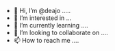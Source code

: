 - 👋 Hi, I’m @deajo .....
- 👀 I’m interested in ...
- 🌱 I’m currently learning ....
- 💞️ I’m looking to collaborate on ....
- 📫 How to reach me ....

<!---
deajo/deajo is a ✨ special ✨ repository because its `README.md` (this file) appears on your GitHub profile.
You can click the Preview link to take a look at your changes.
--->
